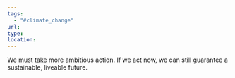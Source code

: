 ```yaml
---
tags:
  - "#climate_change"
url: 
type: 
location:
---
```



We must take more ambitious action. If we act now, we can still guarantee a sustainable, liveable future.